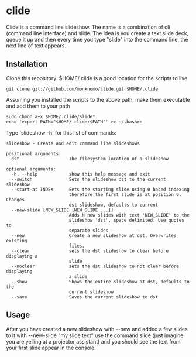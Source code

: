 clide
=====

Clide is a command line slideshow.  The name is a combination of cli (command line interface) and slide.  The idea is you create a text slide deck, queue it up and then every time you type "slide" into the command line, the next line of text appears.

Installation
------------
Clone this repository.  $HOME/.clide is a good location for the scripts to live
```
git clone git://github.com/monknomo/clide.git $HOME/.clide
```
Assuming you installed the scripts to the above path, make them executable and add them to your path
```
sudo chmod a+x $HOME/.clide/slide*
echo 'export PATH="$HOME/.clide:$PATH"' >> ~/.bashrc
```
Type 'slideshow -h' for this list of commands:
```
slideshow - Create and edit command line slideshows

positional arguments:
  dst                   The filesystem location of a slideshow

optional arguments:
  -h, --help            show this help message and exit
  --switch              Sets the slideshow dst to the current slideshow
  --start-at INDEX      Sets the starting slide using 0 based indexing
                        therefore the first slide is at position 0. Changes
                        dst slideshow, defaults to current
  --new-slide [NEW_SLIDE [NEW_SLIDE ...]]
                        Adds N new slides with text 'NEW_SLIDE' to the
                        slideshow 'dst', space delimited. Use quotes to
                        separate slides
  --new                 Create a new slideshow at dst. Overwrites existing
                        files.
  --clear               sets the dst slideshow to clear before displaying a
                        slide
  --noclear             sets the dst slideshow to not clear before displaying
                        a slide
  --show                Shows the entire slideshow at dst, defaults to the
                        current slideshow
  --save                Saves the current slideshow to dst

```

Usage
-----

After you have created a new slideshow with --new and added a few slides to it with --new-slide "my slide text" use the command slide (just imagine you are yelling at a projector assistant) and you should see the text from your first slide appear in the console.


